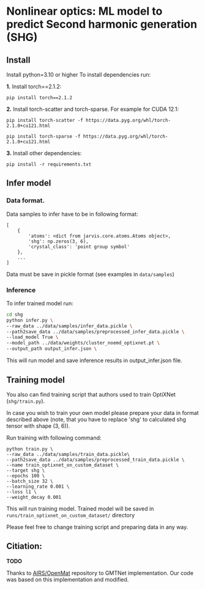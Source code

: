 # Nonlinear optics: ML model to predict Second harmonic generation (SHG)


## Install

Install python=3.10 or higher
To install dependencies run:

**1.** Install torch==2.1.2:

```pip install torch==2.1.2```

**2.**
Install torch-scatter and torch-sparse. For example for CUDA 12.1:

```pip install torch-scatter -f https://data.pyg.org/whl/torch-2.1.0+cu121.html```

```pip install torch-sparse -f https://data.pyg.org/whl/torch-2.1.0+cu121.html```

**3.** Install other dependencies:

```pip install -r requirements.txt```

## Infer model

### Data format.
Data samples to infer have to be in following format:

```
[
    {
        'atoms': <dict from jarvis.core.atoms.Atoms object>,
        'shg': np.zeros(3, 6),
        'crystal_class': 'point group symbol'
    },
    ...
]
```

Data must be save in pickle format (see examples in ```data/samples```)

### Inference
To infer trained model run:

```bash
cd shg
python infer.py \
--raw_data ../data/samples/infer_data.pickle \
--path2save_data ../data/samples/preprocessed_infer_data.pickle \
--load_model True \
--model_path ../data/weights/cluster_noemd_optixnet.pt \
--output_path output_infer.json \
```

This will run model and save inference results in output_infer.json file.

## Training model

You also can find training script that authors used to train OptiXNet (```shg/train.py```).

In case you wish to train your own model please prepare your data in format described above (note, that you have to replace 'shg' to calculated shg tensor with shape (3, 6)).

Run training with following command:

```
python train.py \
--raw_data ../data/samples/train_data.pickle\
--path2save_data ../data/samples/preprocessed_train_data.pickle \
--name train_optixnet_on_custom_dataset \
--target shg \
--epochs 100 \
--batch_size 32 \
--learning_rate 0.001 \
--loss l1 \
--weight_decay 0.001
```

This will run training model. Trained model will be saved in ```runs/train_optixnet_on_custom_dataset/``` directory


Please feel free to change training script and preparing data in any way. 

## Citiation:
**TODO**

Thanks to [AIRS/OpenMat](https://github.com/divelab/AIRS/tree/main/OpenMat/GMTNet) repository to GMTNet implementation. Our code was based on this implementation and modified.
